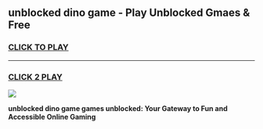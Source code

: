 
## unblocked dino game - Play Unblocked Gmaes & Free
<h3>
<a href="https://news.freeplayer.one?title=unblocked_dino_game&ref=23F">CLICK TO PLAY</a></h3>
<hr>

<h3>
<a href="https://news.freeplayer.one?title=unblocked_dino_game&ref=23F">CLICK 2 PLAY</a>
  
</h3>

<a href="https://news.freeplayer.one?title=unblocked_dino_game&ref=23F/"><img src="https://clearcache.store/games.png"></a>


**unblocked dino game games unblocked: Your Gateway to Fun and Accessible Online Gaming**

